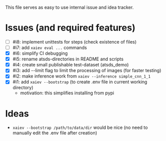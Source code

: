 This file serves as easy to use internal issue and idea tracker.

# Issues (and required features)

- [ ] #i8: implement unittests for steps (check existence of files)
- [ ] #i7: add `xaiev eval ...` commands
- [x] #i6: simplify CI debugging
- [x] #i5: rename atsds-directories in README and scripts
- [x] #i4: create small publishable test-dataset (atsds_demo)
- [x] #i3: add --limit flag to limit the processing of images (for faster testing)
- [x] #i2: make inference work from `xaiev --inference simple_cnn_1_1`
- [x] #i1: add `xaiev --bootstrap` (to create .env file in current working directory)
    - motivation: this simplifies installing from pypi

# Ideas

- `xaiev --bootstrap /path/to/data/dir` would be nice (no need to manually edit the .env file after creation)